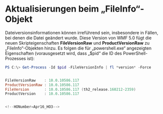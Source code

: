 # Aktualisierungen beim „FileInfo“-Objekt
Dateiversionsinformationen können irreführend sein, insbesondere in Fällen, bei denen die Datei geändert wurde. Diese Version von WMF 5.0 fügt die neuen Skripteigenschaften **FileVersionRaw** und **ProductVersionRaw** 
zu „FileInfo“-Objekten hinzu. Es folgen die für „powershell.exe“ angezeigten Eigenschaften (vorausgesetzt wird, dass „$pid“ die ID des PowerShell-Prozesses ist):

```powershell
PS C:\> Get-Process -Id $pid -FileVersionInfo | fl *version* -Force


FileVersionRaw    : 10.0.10586.117
ProductVersionRaw : 10.0.10586.117
FileVersion       : 10.0.10586.117 (th2_release.160212-2359)
ProductVersion    : 10.0.10586.117


<!--HONumber=Apr16_HO3-->


